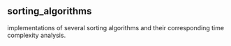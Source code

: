 ## sorting_algorithms
implementations of several sorting algorithms and their corresponding time complexity analysis.
